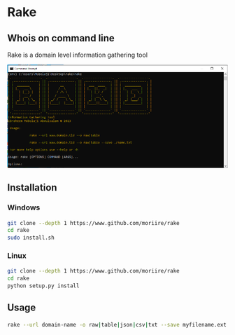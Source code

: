 # Rake
## Whois on command line
Rake is a domain level information gathering tool

![N|Solid](./assets/rake_windows.PNG)

## Installation
### Windows
```sh
git clone --depth 1 https://www.github.com/moriire/rake
cd rake
sudo install.sh
```
### Linux
```sh
git clone --depth 1 https://www.github.com/moriire/rake
cd rake
python setup.py install
```
## Usage
```sh
rake --url domain-name -o raw|table|json|csv|txt --save myfilename.ext
```